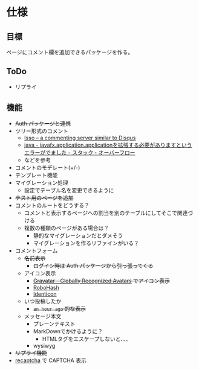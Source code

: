 # 仕様

## 目標

ページにコメント欄を追加できるパッケージを作る。

## ToDo

* リプライ

## 機能

* <del>Auth パッケージと連携</del>
* ツリー形式のコメント
	* [Isso – a commenting server similar to Disqus](http://posativ.org/isso/)
	* [java - javafx.application.applicationを拡張する必要がありますというエラーがでました - スタック・オーバーフロー](http://ja.stackoverflow.com/questions/6461/javafx-application-application%e3%82%92%e6%8b%a1%e5%bc%b5%e3%81%99%e3%82%8b%e5%bf%85%e8%a6%81%e3%81%8c%e3%81%82%e3%82%8a%e3%81%be%e3%81%99%e3%81%a8%e3%81%84%e3%81%86%e3%82%a8%e3%83%a9%e3%83%bc%e3%81%8c%e3%81%a7%e3%81%be%e3%81%97%e3%81%9f)
	* などを参考
* コメントのモデレート(+/-)
* テンプレート機能
* マイグレーション処理
	* 設定でテーブル名を変更できるように
* <del>テスト用のページを追加</del>
* コメントのルートをどうする？
	* コメントと表示するページへの割当を別のテーブルにしてそこで関連づける
	* 複数の種類のページがある場合は？
		* 静的なマイグレーションだとダメそう
		* マイグレーションを作るリファインがいる？
* コメントフォーム
	* <del>名前表示</del>
		* <del>ログイン時は Auth パッケージから引っ張ってくる</del>
	* アイコン表示
		* <del>[Gravatar - Globally Recognized Avatars](https://en.gravatar.com/) でアイコン表示</del>
		* [RoboHash](http://robohash.org/)
		* [Identicon](http://www.radiumsoftware.com/0702.html)
	* いつ投稿したか
		* <del>`an hour ago` 的な表示</del>
	* メッセージ本文
		* プレーンテキスト
		* MarkDownでかけるように？
			* HTMLタグをエスケープしないと、、、
		* wysiwyg
* <del>リプライ機能</del>
* [recaptcha](http://www.google.com/recaptcha/intro/index.html) で CAPTCHA 表示
